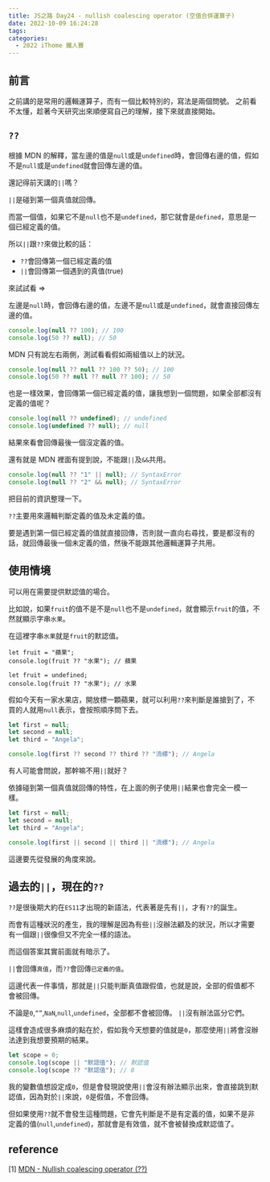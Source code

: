 ```yaml
---
title: JS之路 Day24 - nullish coalescing operator (空值合併運算子)
date: 2022-10-09 16:24:28
tags:
categories:
  - 2022 iThome 鐵人賽
---
```


## 前言

之前講的是常用的邏輯運算子，而有一個比較特別的，寫法是兩個問號。
之前看不太懂，趁著今天研究出來順便寫自己的理解，接下來就直接開始。

<!--more-->

## `??`

根據 MDN 的解釋，當左邊的值是`null`或是`undefined`時，會回傳右邊的值，假如不是`null`或是`undefined`就會回傳左邊的值。

還記得前天講的`||`嗎？

`||`是碰到第一個真值就回傳。

而當一個值，如果它不是`null`也不是`undefined`，那它就會是`defined`，意思是一個已經定義的值。

所以`||`跟`??`來做比較的話：

- `??`會回傳第一個已經定義的值
- `||`會回傳第一個遇到的真值(true)

來試試看 =>

左邊是`null`時，會回傳右邊的值，左邊不是`null`或是`undefined`，就會直接回傳左邊的值。

```javascript
console.log(null ?? 100); // 100
console.log(50 ?? null); // 50
```

MDN 只有說左右兩側，測試看看假如兩組值以上的狀況。

```javascript
console.log(null ?? null ?? 100 ?? 50); // 100
console.log(50 ?? null ?? null ?? 100); // 50
```

也是一樣效果，會回傳第一個已經定義的值，讓我想到一個問題，如果全部都沒有定義的值呢？

```javascript
console.log(null ?? undefined); // undefined
console.log(undefined ?? null); // null
```

結果來看會回傳最後一個沒定義的值。

還有就是 MDN 裡面有提到說，不能跟`||`及`&&`共用。

```javascript
console.log(null ?? "1" || null); // SyntaxError
console.log(null ?? "2" && null); // SyntaxError
```

把目前的資訊整理一下。

`??`主要用來邏輯判斷定義的值及未定義的值。

要是遇到第一個已經定義的值就直接回傳，否則就一直向右尋找，要是都沒有的話，就回傳最後一個未定義的值，然後不能跟其他邏輯運算子共用。

## 使用情境

可以用在需要提供默認值的場合。

比如說，如果`fruit`的值不是不是`null`也不是`undefined`，就會顯示`fruit`的值，不然就顯示字串`水果`。

在這裡字串`水果`就是`fruit`的默認值。

```javascript=
let fruit = "蘋果";
console.log(fruit ?? "水果"); // 蘋果
```

```javascript=
let fruit = undefined;
console.log(fruit ?? "水果"); // 水果
```

假如今天有一家水果店，開放標一顆蘋果，就可以利用`??`來判斷是誰搶到了，不買的人就用`null`表示，會按照順序問下去。

```javascript
let first = null;
let second = null;
let third = "Angela";

console.log(first ?? second ?? third ?? "流標"); // Angela
```

有人可能會問說，那幹嘛不用`||`就好？

依據碰到第一個真值就回傳的特性，在上面的例子使用`||`結果也會完全一模一樣。

```javascript
let first = null;
let second = null;
let third = "Angela";

console.log(first || second || third || "流標"); // Angela
```

這邊要先從發展的角度來說。

## 過去的`||`，現在的`??`

`??`是很後期大約在`ES11`才出現的新語法，代表著是先有`||`，才有`??`的誕生。

而會有這種狀況的產生，我的理解是因為有些`||`沒辦法顧及的狀況，所以才需要有一個跟`||`很像但又不完全一樣的語法。

而這個答案其實前面就有暗示了。

`||`會回傳`真值`，而`??`會回傳`已定義的值`。

這邊代表一件事情，那就是`||`只能判斷真值跟假值，也就是說，全部的假值都不會被回傳。

不論是`0`,`“”`,`NaN`,`null`,`undefined`，全部都不會被回傳。
`||`沒有辦法區分它們。

這樣會造成很多麻煩的點在於，假如我今天想要的值就是`0`，那麼使用`||`將會沒辦法達到我想要預期的結果。

```javascript
let scope = 0;
console.log(scope || "默認值"); // 默認值
console.log(scope ?? "默認值"); // 0
```

我的變數值想設定成`0`，但是會發現說使用`||`會沒有辦法顯示出來，會直接跳到默認值，因為對於`||`來說，`0`是假值，不會回傳。

但如果使用`??`就不會發生這種問題，它會先判斷是不是有定義的值，如果不是非定義的值(`null`,`undefined`)，那就會是有效值，就不會被替換成默認值了。

## reference

[1] [MDN - Nullish coalescing operator (??)](https://developer.mozilla.org/en-US/docs/Web/JavaScript/Reference/Operators/Nullish_coalescing_operator)
